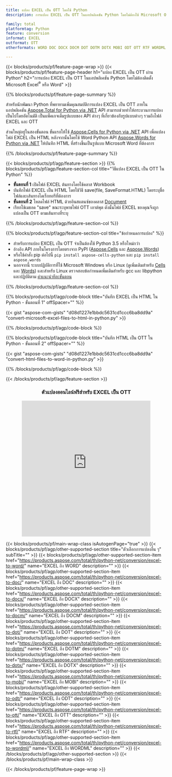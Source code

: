 ```yaml
---
title: แปลง EXCEL เป็น OTT โดยใช้ Python
description: การแปลง EXCEL เป็น OTT ในแอปพลิเคชัน Python โดยไม่ต้องใช้ Microsoft Office 

family: total
platformtag: Python
feature: conversion
informat: EXCEL
outformat: OTT
otherformats: WORD DOC DOCX DOCM DOT DOTM DOTX MOBI ODT OTT RTF WORDML

---
```

{{< blocks/products/pf/feature-page-wrap >}}
{{< blocks/products/pf/feature-page-header h1="แปลง EXCEL เป็น OTT ผ่าน Python" h2="การแปลง EXCEL เป็น OTT ในแอปพลิเคชัน Python โดยไม่ต้องติดตั้ง Microsoft Excel<sup>&reg;</sup> หรือ Word" >}}

{{% blocks/products/pf/feature-page-summary %}}

สำหรับนักพัฒนา Python ที่พยายามเพิ่มคุณสมบัติการแปลง EXCEL เป็น OTT ภายในแอปพลิเคชัน [Aspose.Total for Python via .NET](https://products.aspose.com/total/python-net/) API สามารถช่วยทำให้กระบวนการแปลงเป็นไปโดยอัตโนมัติ เป็นแพ็คเกจเต็มรูปแบบของ API ต่างๆ ที่เกี่ยวข้องกับรูปแบบต่างๆ รวมถึงไฟล์ EXCEL และ OTT

ส่วนใหญ่อยู่ในสองขั้นตอน ขั้นแรกให้ใช้ [Aspose.Cells for Python via .NET](https://products.aspose.com/cells/python-net/) API เพื่อแปลงไฟล์ EXCEL เป็น HTML หลังจากนั้นโดยใช้ Word Python API [Aspose.Words for Python via .NET](https://products.aspose.com/words/python-net/) ให้บันทึก HTML ที่สร้างขึ้นเป็นรูปแบบ Microsoft Word ที่ต้องการ 

{{% /blocks/products/pf/feature-page-summary %}}

{{< blocks/products/pf/agp/feature-section >}}
{{% blocks/products/pf/agp/feature-section-col title="วิธีแปลง EXCEL เป็น OTT ใน Python" %}}
- **ขั้นตอนที่ 1** เปิดไฟล์ EXCEL ต้นทางโดยใช้คลาส Workbook
- บันทึกไฟล์ EXCEL เป็น HTML โดยใช้วิธี save(file, SaveFormat.HTML) โดยระบุชื่อไฟล์และเส้นทางไดเร็กทอรีที่ต้องการ
-  **ขั้นตอนที่ 2** โหลดไฟล์ HTML ด้วยอินสแตนซ์ของคลาส [Document](https://reference.aspose.com/words/python-net/aspose.words/document/)
-  เรียกใช้เมธอด "save" ขณะระบุพาธไฟล์ OTT เอาต์พุต ดังนั้นไฟล์ EXCEL ของคุณจึงถูกแปลงเป็น OTT ตามเส้นทางที่ระบุ

{{% /blocks/products/pf/agp/feature-section-col %}}

{{% blocks/products/pf/agp/feature-section-col title="ข้อกำหนดการแปลง" %}}

- สำหรับการแปลง EXCEL เป็น OTT จำเป็นต้องใช้ Python 3.5 หรือใหม่กว่า
- อ้างอิง API ภายในโครงการโดยตรงจาก PyPI ([Aspose.Cells](https://pypi.org/project/aspose-cells-python/) และ [Aspose.Words](https://pypi.org/project/aspose-words/))
-  หรือใช้คำสั่ง pip ต่อไปนี้ ```pip install aspose-cells-python``` และ ```pip install aspose.words```
-  นอกจากนี้ ระบบปฏิบัติการที่ใช้ Microsoft Windows หรือ Linux (ดูเพิ่มเติมสำหรับ [Cells](https://docs.aspose.com/cells/python-net/getting-started/#installation) และ [Words](https://docs.aspose.com/words/python-net/system-requirements/)) และสำหรับ Linux ตรวจสอบข้อกำหนดเพิ่มเติมสำหรับ gcc และ libpython และปฏิบัติตาม [คำแนะนำทีละขั้นตอน](https://docs.aspose.com/words/python-net/installation/)
 

{{% /blocks/products/pf/agp/feature-section-col %}}

{{% blocks/products/pf/agp/code-block title="บันทึก EXCEL เป็น HTML ใน Python - ขั้นตอนที่ 1" offSpacer="" %}}

{{< gist "aspose-com-gists" "d08d1227e1bbdc5631cd1ccc6ba8dd9a" "convert-microsoft-excel-files-to-html-in-python.py" >}}

{{% /blocks/products/pf/agp/code-block %}}

{{% blocks/products/pf/agp/code-block title="บันทึก HTML เป็น OTT ใน Python - ขั้นตอนที่ 2" offSpacer="" %}}

{{< gist "aspose-com-gists" "d08d1227e1bbdc5631cd1ccc6ba8dd9a" "convert-html-files-to-word-in-python.py" >}}

{{% /blocks/products/pf/agp/code-block %}}

{{< /blocks/products/pf/agp/feature-section >}}
<div class="container-fluid agp-content bg-white aboutfile box-1 vh100 section nopbtm">
<div class=container>
<div class=row>
<div class="demobox tc col-md-12 padding-0" align="center">

<h3>ตัวแปลงออนไลน์ฟรีสำหรับ EXCEL เป็น OTT</h3>

<iframe style="border: none; height: 426px;" scrolling="no" src="https://total-conversion-app-65z5r2lp.qa.k8s.dynabic.com/?to=ott&from=xlsx" id="child-iframe" width="80%"></iframe>

</div></div>
</div></div>

{{< blocks/products/pf/main-wrap-class isAutogenPage="true" >}}
{{< blocks/products/pf/agp/other-supported-section title="ตัวเลือกการแปลงอื่น ๆ" subTitle="" >}}
{{< blocks/products/pf/agp/other-supported-section-item href="https://products.aspose.com/total/th/python-net/conversion/excel-to-word/" name="EXCEL ถึง WORD" description="" >}}
{{< blocks/products/pf/agp/other-supported-section-item href="https://products.aspose.com/total/th/python-net/conversion/excel-to-doc/" name="EXCEL ถึง DOC" description="" >}}
{{< blocks/products/pf/agp/other-supported-section-item href="https://products.aspose.com/total/th/python-net/conversion/excel-to-docx/" name="EXCEL ถึง DOCX" description="" >}}
{{< blocks/products/pf/agp/other-supported-section-item href="https://products.aspose.com/total/th/python-net/conversion/excel-to-docm/" name="EXCEL ถึง DOCM" description="" >}}
{{< blocks/products/pf/agp/other-supported-section-item href="https://products.aspose.com/total/th/python-net/conversion/excel-to-dot/" name="EXCEL ถึง DOT" description="" >}}
{{< blocks/products/pf/agp/other-supported-section-item href="https://products.aspose.com/total/th/python-net/conversion/excel-to-dotm/" name="EXCEL ถึง DOTM" description="" >}}
{{< blocks/products/pf/agp/other-supported-section-item href="https://products.aspose.com/total/th/python-net/conversion/excel-to-dotx/" name="EXCEL ถึง DOTX" description="" >}}
{{< blocks/products/pf/agp/other-supported-section-item href="https://products.aspose.com/total/th/python-net/conversion/excel-to-mobi/" name="EXCEL ถึง MOBI" description="" >}}
{{< blocks/products/pf/agp/other-supported-section-item href="https://products.aspose.com/total/th/python-net/conversion/excel-to-odt/" name="EXCEL ถึง ODT" description="" >}}
{{< blocks/products/pf/agp/other-supported-section-item href="https://products.aspose.com/total/th/python-net/conversion/excel-to-ott/" name="EXCEL ถึง OTT" description="" >}}
{{< blocks/products/pf/agp/other-supported-section-item href="https://products.aspose.com/total/th/python-net/conversion/excel-to-rtf/" name="EXCEL ถึง RTF" description="" >}}
{{< blocks/products/pf/agp/other-supported-section-item href="https://products.aspose.com/total/th/python-net/conversion/excel-to-wordml/" name="EXCEL ถึง WORDML" description="" >}}
{{< /blocks/products/pf/agp/other-supported-section >}}
{{< /blocks/products/pf/main-wrap-class >}}

{{< /blocks/products/pf/feature-page-wrap >}}